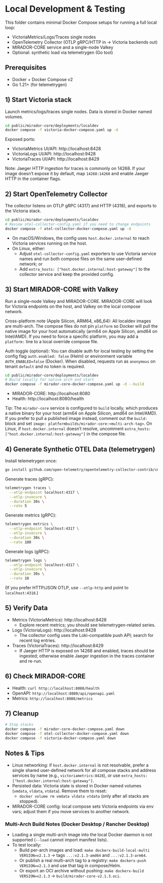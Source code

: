 # Local Development & Testing

This folder contains minimal Docker Compose setups for running a full local loop:

- VictoriaMetrics/Logs/Traces single nodes
- OpenTelemetry Collector (OTLP gRPC/HTTP in → Victoria backends out)
- MIRADOR-CORE service and a single-node Valkey
- Optional: synthetic load via telemetrygen (Go tool)

## Prerequisites
- Docker + Docker Compose v2
- Go 1.21+ (for telemetrygen)

## 1) Start Victoria stack

Launch metrics/logs/traces single nodes. Data is stored in Docker named volumes.

```bash
cd public/mirador-core/deployments/localdev
docker compose -f victoria-docker-compose.yaml up -d
```

Exposed ports:
- VictoriaMetrics UI/API: http://localhost:8428
- VictoriaLogs UI/API: http://localhost:9428
- VictoriaTraces UI/API: http://localhost:8429

Note: Jaeger HTTP ingestion for traces is commonly on 14268. If your image doesn’t expose it by default, map `14268:14268` and enable Jaeger HTTP in the container flags.

## 2) Start OpenTelemetry Collector

The collector listens on OTLP gRPC (4317) and HTTP (4318), and exports to the Victoria stack.

```bash
cd public/mirador-core/deployments/localdev
# Review otel-collector-config.yaml if you need to change endpoints
docker compose -f otel-collector-docker-compose.yaml up -d
```

- On macOS/Windows, the config uses `host.docker.internal` to reach Victoria services running on the host.
- On Linux, either:
  - Adjust `otel-collector-config.yaml` exporters to use Victoria service names and run both compose files on the same user-defined network; or
  - Add `extra_hosts: ["host.docker.internal:host-gateway"]` to the collector service and keep the provided config.

## 3) Start MIRADOR-CORE with Valkey

Run a single-node Valkey and MIRADOR-CORE. MIRADOR-CORE will look for Victoria endpoints on the host, and Valkey on the local compose network.

Cross-platform note (Apple Silicon, ARM64, x86_64): All localdev images are multi-arch. The compose files do not pin `platform` so Docker will pull the native image for your host automatically (arm64 on Apple Silicon, amd64 on Intel/AMD). If you need to force a specific platform, you may add a `platform:` line to a local override compose file.

Auth toggle (optional): You can disable auth for local testing by setting the config flag `auth.enabled: false` (Helm) or environment variable `AUTH_ENABLED=false` (Docker). When disabled, requests run as `anonymous` on tenant `default` and no token is required.

```bash
cd public/mirador-core/deployments/localdev
# Build locally for native arch and start
docker compose -f mirador-core-docker-compose.yaml up -d --build
```

- MIRADOR-CORE: http://localhost:8080
- Health: http://localhost:8080/health

Tip: The `mirador-core` service is configured to `build` locally, which produces a native binary for your host (arm64 on Apple Silicon, amd64 on Intel/AMD). If you prefer to pull a published image instead, comment out the `build:` block and set `image: platformbuilds/mirador-core:<multi-arch-tag>`. On Linux, if `host.docker.internal` doesn’t resolve, uncomment `extra_hosts: ["host.docker.internal:host-gateway"]` in the compose file.

## 4) Generate Synthetic OTEL Data (telemetrygen)

Install telemetrygen once:

```bash
go install github.com/open-telemetry/opentelemetry-collector-contrib/cmd/telemetrygen@latest
```

Generate traces (gRPC):

```bash
telemetrygen traces \
  --otlp-endpoint localhost:4317 \
  --otlp-insecure \
  --duration 30s \
  --rate 5
```

Generate metrics (gRPC):

```bash
telemetrygen metrics \
  --otlp-endpoint localhost:4317 \
  --otlp-insecure \
  --duration 30s \
  --rate 100
```

Generate logs (gRPC):

```bash
telemetrygen logs \
  --otlp-endpoint localhost:4317 \
  --otlp-insecure \
  --duration 30s \
  --rate 10
```

(If you prefer HTTP/JSON OTLP, use `--otlp-http` and point to `localhost:4318`.)

## 5) Verify Data

- Metrics (VictoriaMetrics): http://localhost:8428
  - Explore recent metrics; you should see telemetrygen-related series.
- Logs (VictoriaLogs): http://localhost:9428
  - The collector config uses the Loki-compatible push API; search for recent log entries.
- Traces (VictoriaTraces): http://localhost:8429
  - If Jaeger HTTP is exposed on 14268 and enabled, traces should be ingested;
    otherwise enable Jaeger ingestion in the traces container and re-run.

## 6) Check MIRADOR-CORE

- Health: `curl http://localhost:8080/health`
- OpenAPI: `http://localhost:8080/api/openapi.yaml`
- Metrics: `http://localhost:8080/metrics`

## 7) Cleanup

```bash
# Stop stacks
docker compose -f mirador-core-docker-compose.yaml down
docker compose -f otel-collector-docker-compose.yaml down
docker compose -f victoria-docker-compose.yaml down
```

## Notes & Tips
- Linux networking: if `host.docker.internal` is not resolvable, prefer a single shared user-defined network for all compose stacks and address services by name (e.g., `victoriametrics:8428`), or use `extra_hosts: ["host.docker.internal:host-gateway"]`.
- Persisted data: Victoria state is stored in Docker named volumes (`vmdata`, `vldata`, `vtdata`). Remove them to reset:
  - `docker volume rm vmdata vldata vtdata` (only after all stacks are stopped).
- MIRADOR-CORE config: local compose sets Victoria endpoints via env vars; adjust them if you move services to another network.

### Multi-Arch Build Notes (Docker Desktop / Rancher Desktop)
- Loading a single multi-arch image into the local Docker daemon is not supported (`--load` cannot import manifest lists).
- To test locally:
  - Build per-arch images and load: `make dockerx-build-local-multi VERSION=v2.1.3` → tags `...:v2.1.3-amd64` and `...:v2.1.3-arm64`.
  - Or publish a real multi-arch tag to a registry: `make dockerx-push VERSION=v2.1.3` and use that tag in compose/Helm.
  - Or export an OCI archive without pushing: `make dockerx-build VERSION=v2.1.3` → `build/mirador-core-v2.1.3.oci`.
